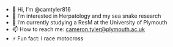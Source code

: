 - 👋 Hi, I’m @camtyler816
- 👀 I’m interested in Herpatology and my sea snake research
- 🌱 I’m currently studying a ResM at the University of Plymouth 
- 📫 How to reach me: cameron.tyler@plymouth.ac.uk
- ⚡ Fun fact: I race motocross

<!---
camtyler816/camtyler816 is a ✨ special ✨ repository because its `README.md` (this file) appears on your GitHub profile.
You can click the Preview link to take a look at your changes.
--->
